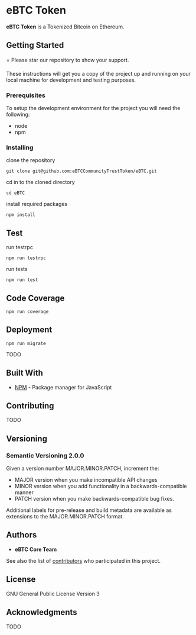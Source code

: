 # eBTC Token

**eBTC Token** is a Tokenized Bitcoin on Ethereum.

## Getting Started

:star: Please star our repository to show your support.

These instructions will get you a copy of the project up and running on your local machine for development and testing purposes.


### Prerequisites

To setup the development environment for the project you will need the following:
 * node
 * npm

### Installing

clone the repository

```commandline
git clone git@github.com:eBTCCommunityTrustToken/eBTC.git
```

cd in to the cloned directory

```commandline
cd eBTC
```

install required packages

```commandline
npm install
```

## Test

run testrpc

```commandline
npm run testrpc
```

run tests

```commandline
npm run test
```

## Code Coverage

```commandline
npm run coverage
```

## Deployment

```commandline
npm run migrate
```

TODO

## Built With

* [NPM](https://www.npmjs.com/) -  Package manager for JavaScript

## Contributing

TODO

## Versioning

### Semantic Versioning 2.0.0

Given a version number MAJOR.MINOR.PATCH, increment the:

* MAJOR version when you make incompatible API changes
* MINOR version when you add functionality in a backwards-compatible manner
* PATCH version when you make backwards-compatible bug fixes.

Additional labels for pre-release and build metadata are available as extensions to the MAJOR.MINOR.PATCH format.

## Authors

* **eBTC Core Team**

See also the list of [contributors](https://github.com/eBTCCommunityTrustToken/eBTC/graphs/contributors) who participated in this project.

## License

GNU General Public License Version 3

## Acknowledgments

TODO
